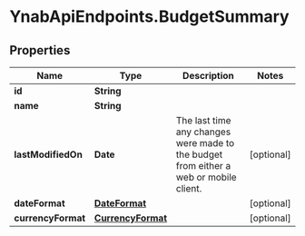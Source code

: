 # YnabApiEndpoints.BudgetSummary

## Properties
Name | Type | Description | Notes
------------ | ------------- | ------------- | -------------
**id** | **String** |  | 
**name** | **String** |  | 
**lastModifiedOn** | **Date** | The last time any changes were made to the budget from either a web or mobile client. | [optional] 
**dateFormat** | [**DateFormat**](DateFormat.md) |  | [optional] 
**currencyFormat** | [**CurrencyFormat**](CurrencyFormat.md) |  | [optional] 


